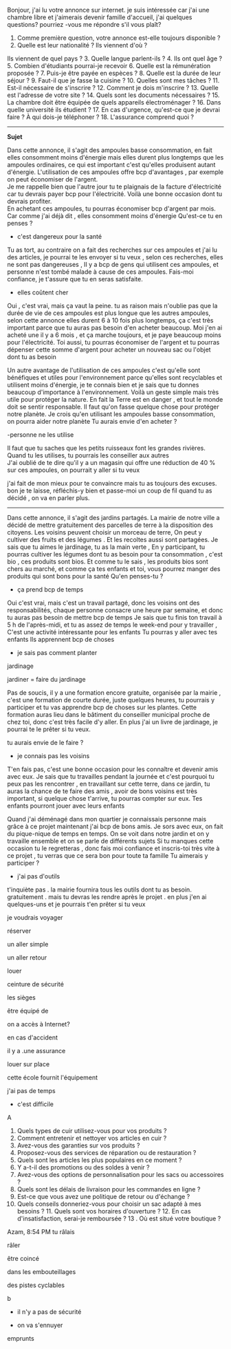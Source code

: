 Bonjour, j'ai lu votre annonce sur internet. je suis intéressée car j'ai une chambre libre et j'aimerais devenir famille d'accueil, j'ai quelques questions? pourriez -vous me répondre s'il vous plaît?
1. Comme première question,  votre annonce est-elle toujours disponible ? 
2. Quelle est leur nationalité ? 
Ils viennent d'où ? 

Ils viennent de quel pays ? 
3. Quelle langue parlent-ils ? 
4. Ils ont quel âge ? 
5. Combien d'étudiants pourrai-je recevoir 
6. Quelle est la rémunération proposée ? 
7. Puis-je être payée en espèces ? 
8. Quelle est la durée de leur séjour ? 
9. Faut-il que je fasse la cuisine ? 
10. Quelles sont mes tâches ? 
11. Est-il nécessaire de s'inscrire ? 
12. Comment je dois m'inscrire ? 
13. Quelle est l'adresse de votre site ? 
14. Quels sont les documents nécessaires ? 
15. La chambre  doit être  équipée de quels appareils électroménager ? 
16. Dans quelle université ils étudient ?
17.  En cas d'urgence,  qu'est-ce que je devrai faire ? À qui dois-je téléphoner ? 
18. L'assurance comprend quoi ? 

----
**Sujet**

Dans cette annonce,  il s'agit des ampoules basse consommation,  en fait elles consomment moins d'énergie mais elles durent plus longtemps que les ampoules ordinaires,  ce qui est important c'est qu'elles produisent autant d'énergie. 
L'utilisation de ces ampoules offre bcp d'avantages , par exemple on peut économiser de l'argent.  
Je me rappelle  bien que l'autre jour tu te plaignais de la facture d'électricité car tu devrais payer bcp pour l'électricité.  Voilà une bonne occasion dont tu devrais profiter.  
En achetant ces ampoules,  tu pourras économiser bcp d'argent par mois. 
Car comme j'ai déjà dit , elles consomment moins d'énergie 
Qu'est-ce tu en penses ?


- c'est dangereux pour la santé 

Tu as tort, au contraire on a fait des recherches sur ces ampoules et j'ai lu des articles,  je pourrai te les envoyer si tu veux , selon ces recherches,  elles ne sont pas dangereuses , 
Il y a bcp de gens qui utilisent ces ampoules,  et personne n'est tombé malade à cause de ces ampoules.  Fais-moi confiance,  je t'assure que tu en seras satisfaite. 

- elles coûtent cher 

Oui , c'est vrai, mais ça vaut la peine. tu as raison mais n'oublie pas que la durée de vie de ces ampoules est plus longue que les autres ampoules,   selon cette annonce elles durent  6 à 10 fois plus longtemps,  ça c'est très important parce que tu auras pas besoin d'en acheter beaucoup.  Moi j'en ai acheté une il y a 6 mois , et ça marche toujours,  et je paye beaucoup moins pour l'électricité.  Toi aussi, tu pourras économiser de l'argent et tu pourras dépenser cette somme d'argent pour acheter un nouveau sac ou l'objet dont tu as besoin 

Un autre avantage de l'utilisation de ces ampoules c'est qu'elle sont bénéfiques et utiles pour l'environnement parce qu'elles sont recyclables et utilisent moins d'énergie,  je te connais bien et je sais que tu donnes beaucoup d'importance à l'environnement.  Voilà un geste simple mais très utile pour protéger la nature. En fait la Terre est en danger , et tout le monde doit se sentir  responsable.  Il faut qu'on fasse quelque chose pour protéger notre planète.  Je crois qu'en utilisant les ampoules basse consommation,  on pourra aider notre planète 
Tu aurais envie d'en acheter ? 

-personne ne les utilise

Il faut que tu saches que les petits ruisseaux font les grandes rivières. Quand tu les utilises,  tu pourrais les conseiller aux autres  
J'ai oublié de te dire qu'il y a un magasin qui offre une réduction de 40 % sur ces ampoules,  on pourrait y aller si tu veux 

j'ai fait de mon mieux pour  te convaincre mais tu as toujours des excuses. bon je te laisse, réfléchis-y bien et passe-moi un coup de fil quand tu as décidé  , on va en parler plus.  



----

Dans cette annonce,  il s'agit des jardins partagés.  La mairie de notre ville a décidé de mettre gratuitement des parcelles de terre à la disposition des citoyens. Les voisins peuvent choisir un morceau de terre,  On peut y cultiver des fruits et des légumes . Et les recoltes aussi sont partagées. 
Je sais que  tu aimes le jardinage,  tu as la main verte , En y participant,  tu pourras cultiver les légumes dont tu as besoin pour ta consommation , c'est bio , ces produits sont bios. Et comme tu le sais , les produits bios sont chers au marché,  et comme ça tes enfants et toi, vous pourrez manger des produits qui sont bons pour la santé 
Qu'en penses-tu ? 


- ça prend bcp de temps

Oui c'est vrai, mais c'est un travail partagé,  donc les voisins ont des responsabilités,  chaque personne consacre une heure par semaine,  et donc tu auras pas besoin de mettre bcp de temps 
Je sais que tu finis ton travail à  5 h de l'après-midi,  et tu as assez de temps le week-end pour y travailler , 
C'est une activité intéressante pour les enfants 
Tu pourras y aller avec tes enfants 
Ils apprennent bcp de choses 

- je sais pas comment planter 

jardinage 

jardiner = faire du jardinage 


Pas de soucis,  il y a une formation encore gratuite,  organisée par la mairie , c'est une formation de courte durée,  juste quelques heures,  tu pourrais y participer et tu vas apprendre bcp de choses sur les plantes.  Cette formation auras lieu dans le bâtiment du conseiller municipal proche de chez toi, donc c'est très facile d'y aller.
En plus j'ai un livre de jardinage,  je pourrai te le prêter si tu veux.

tu aurais envie de le faire ?

- je connais pas les voisins 

T'en fais pas, c'est une bonne occasion pour les connaître et devenir amis avec eux. Je sais que tu travailles pendant la journée et c'est pourquoi  tu peux pas les rencontrer , en travaillant sur cette terre, dans ce jardin, tu auras la chance de te faire des amis , avoir de bons voisins est très important,  si quelque chose t'arrive,  tu pourras compter sur eux. Tes enfants pourront jouer avec leurs enfants 

Quand j'ai déménagé dans mon quartier je connaissais personne mais grâce à ce projet maintenant j'ai bcp de bons amis. Je sors avec eux, on fait du pique-nique de temps en temps. On se voit dans notre jardin et on y travaille ensemble et on se parle de différents sujets
Si tu manques cette occasion   tu le regretteras , donc fais moi confiance et inscris-toi très vite à ce projet , tu verras que ce sera bon pour toute ta famille 
Tu aimerais y participer ?


- j'ai pas d'outils

t'inquiète pas .   la mairie fournira tous les outils dont tu as besoin.  gratuitement . mais tu devras les rendre après le projet . en plus j'en ai quelques-uns et je pourrais t'en prêter si tu veux 


je voudrais voyager 


réserver 

un aller simple

un aller retour 

louer

ceinture de sécurité 

les sièges 

être équipé de 

on a accès à Internet?

en cas d'accident 

il y  a .une assurance 



louer sur place 

cette école fournit l'équipement 

j'ai pas de temps 

- c'est difficile 



A

1. Quels types de cuir utilisez-vous pour vos produits ?
2. Comment entretenir et nettoyer vos articles en cuir ?
3. Avez-vous des garanties sur vos produits ?
4. Proposez-vous des services de réparation ou de restauration ?
5. Quels sont les articles les plus populaires en ce moment ?
6. Y a-t-il des promotions ou des soldes à venir ?
7. Avez-vous des options de personnalisation pour les sacs ou accessoires ?
8. Quels sont les délais de livraison pour les commandes en ligne ?
9. Est-ce que vous avez une politique de retour ou d'échange ?
10. Quels conseils donneriez-vous pour choisir un sac adapté à mes besoins ? 11. Quels sont vos horaires d'ouverture ? 12. En cas d'insatisfaction,  serai-je remboursée ? 13 . Où est situé votre boutique ? 




Azam, 8:54 PM
tu râlais 

râler 

être coincé 

dans les embouteillages 

des pistes cyclables 




b

- il n'y a pas de sécurité 

- on va s'ennuyer 

emprunts
